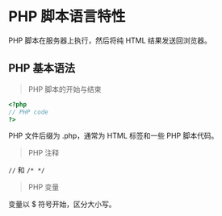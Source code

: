 # PHP 脚本语言特性

PHP 脚本在服务器上执行，然后将纯 HTML 结果发送回浏览器。

## PHP 基本语法

> PHP 脚本的开始与结束

```php
<?php
// PHP code
?>
```

PHP 文件后缀为 .php，通常为 HTML 标签和一些 PHP 脚本代码。

> PHP 注释

`//` 和 `/* */`

> PHP 变量

变量以 $ 符号开始，区分大小写。

